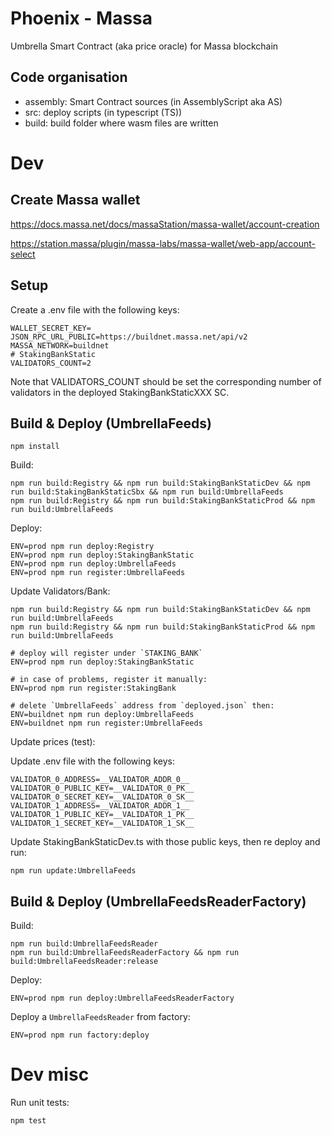 # Phoenix - Massa

Umbrella Smart Contract (aka price oracle) for Massa blockchain

## Code organisation

* assembly: Smart Contract sources (in AssemblyScript aka AS)
* src: deploy scripts (in typescript (TS))
* build: build folder where wasm files are written

# Dev

## Create Massa wallet

https://docs.massa.net/docs/massaStation/massa-wallet/account-creation

https://station.massa/plugin/massa-labs/massa-wallet/web-app/account-select


## Setup

Create a .env file with the following keys:

```
WALLET_SECRET_KEY=
JSON_RPC_URL_PUBLIC=https://buildnet.massa.net/api/v2
MASSA_NETWORK=buildnet
# StakingBankStatic
VALIDATORS_COUNT=2
```

Note that VALIDATORS_COUNT should be set the corresponding number of validators in the deployed StakingBankStaticXXX SC.

## Build & Deploy (UmbrellaFeeds)

```commandline
npm install
```

Build:

```commandline
npm run build:Registry && npm run build:StakingBankStaticDev && npm run build:StakingBankStaticSbx && npm run build:UmbrellaFeeds
npm run build:Registry && npm run build:StakingBankStaticProd && npm run build:UmbrellaFeeds
```

Deploy:

```shell
ENV=prod npm run deploy:Registry 
ENV=prod npm run deploy:StakingBankStatic 
ENV=prod npm run deploy:UmbrellaFeeds
ENV=prod npm run register:UmbrellaFeeds
```

Update Validators/Bank:


```commandline
npm run build:Registry && npm run build:StakingBankStaticDev && npm run build:UmbrellaFeeds
npm run build:Registry && npm run build:StakingBankStaticProd && npm run build:UmbrellaFeeds

# deploy will register under `STAKING_BANK`
ENV=prod npm run deploy:StakingBankStatic

# in case of problems, register it manually:
ENV=prod npm run register:StakingBank

# delete `UmbrellaFeeds` address from `deployed.json` then:
ENV=buildnet npm run deploy:UmbrellaFeeds 
ENV=buildnet npm run register:UmbrellaFeeds
```

Update prices (test):

Update .env file with the following keys:

```commandline
VALIDATOR_0_ADDRESS=__VALIDATOR_ADDR_0__
VALIDATOR_0_PUBLIC_KEY=__VALIDATOR_0_PK__
VALIDATOR_0_SECRET_KEY=__VALIDATOR_0_SK__
VALIDATOR_1_ADDRESS=__VALIDATOR_ADDR_1__
VALIDATOR_1_PUBLIC_KEY=__VALIDATOR_1_PK__
VALIDATOR_1_SECRET_KEY=__VALIDATOR_1_SK__
```

Update StakingBankStaticDev.ts with those public keys, then re deploy and run:

```commandline
npm run update:UmbrellaFeeds
```

## Build & Deploy (UmbrellaFeedsReaderFactory)

Build:

```commandline
npm run build:UmbrellaFeedsReader
npm run build:UmbrellaFeedsReaderFactory && npm run build:UmbrellaFeedsReader:release
```

Deploy:

```commandline
ENV=prod npm run deploy:UmbrellaFeedsReaderFactory
```

Deploy a `UmbrellaFeedsReader` from factory:

```commandline
ENV=prod npm run factory:deploy
```

# Dev misc

Run unit tests:

```commandline
npm test
```
